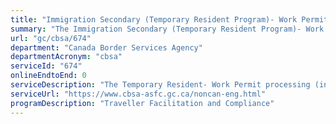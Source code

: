 ```yaml
---
title: "Immigration Secondary (Temporary Resident Program)- Work Permit"
summary: "The Immigration Secondary (Temporary Resident Program)- Work Permit service from Canada Border Services Agency is not available end-to-end online, according to the GC Service Inventory."
url: "gc/cbsa/674"
department: "Canada Border Services Agency"
departmentAcronym: "cbsa"
serviceId: "674"
onlineEndtoEnd: 0
serviceDescription: "The Temporary Resident- Work Permit processing (intake) and/or issuance at Canadian POEs."
serviceUrl: "https://www.cbsa-asfc.gc.ca/noncan-eng.html"
programDescription: "Traveller Facilitation and Compliance"
---
```

